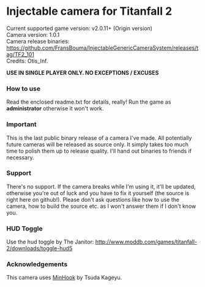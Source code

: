 Injectable camera for Titanfall 2
============================

Current supported game version: v2.0.11+ (Origin version)  
Camera version: 1.0.1  
Camera release binaries: https://github.com/FransBouma/InjectableGenericCameraSystem/releases/tag/TF2_101  
Credits: Otis_Inf. 

**USE IN SINGLE PLAYER ONLY. NO EXCEPTIONS / EXCUSES**

### How to use
Read the enclosed readme.txt for details, really! Run the game as **administrator** otherwise it won't work.

### Important
This is the last public binary release of a camera I've made. All potentially future cameras will be released as
source only. It simply takes too much time to polish them up to release quality. I'll hand out binaries to 
friends if necessary.

### Support
There's no support. If the camera breaks while I'm using it, it'll be updated, otherwise you're out of luck and
you have to fix it yourself (the source is right here on github!). Please don't ask questions like how to use the
camera, how to build the source etc. as I won't answer them if I don't know you. 

### HUD Toggle
Use the hud toggle by The Janitor: http://www.moddb.com/games/titanfall-2/downloads/toggle-hud5

### Acknowledgements
This camera uses [MinHook](https://github.com/TsudaKageyu/minhook) by Tsuda Kageyu.

